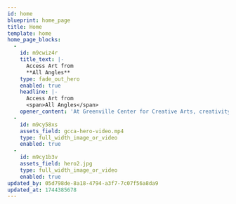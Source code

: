```yaml
---
id: home
blueprint: home_page
title: Home
template: home
home_page_blocks:
  -
    id: m9cwiz4r
    title_text: |-
      Access Art from
      **All Angles**
    type: fade_out_hero
    enabled: true
    headline: |-
      Access Art from
      <span>All Angles</span>
    opener_content: 'At Greenville Center for Creative Arts, creativity isn’t confined to canvas or clay. It lives in the stories we share, the connections we build, and the communities we inspire.'
  -
    id: m9cy58xs
    assets_field: gcca-hero-video.mp4
    type: full_width_image_or_video
    enabled: true
  -
    id: m9cy1b3v
    assets_field: hero2.jpg
    type: full_width_image_or_video
    enabled: true
updated_by: 05d798de-8a18-4794-a3f7-7c07f56a8da9
updated_at: 1744385678
---
```

